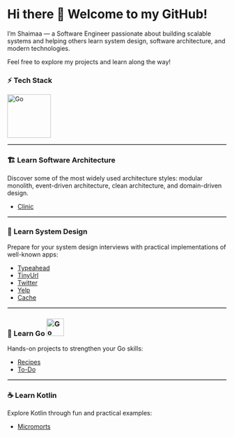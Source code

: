 <!--
**ShaimaaSabry/ShaimaaSabry** is a ✨ _special_ ✨ repository because its `README.md` (this file) appears on your GitHub profile.

Here are some ideas to get you started:

- 🔭 I’m currently working on ...
- 🌱 I’m currently learning ...
- 👯 I’m looking to collaborate on ...
- 🤔 I’m looking for help with ...
- 💬 Ask me about ...
- 📫 How to reach me: ...
- 😄 Pronouns: ...
- ⚡ Fun fact: ...
-->

# Hi there 👋 Welcome to my GitHub!

I’m Shaimaa — a Software Engineer passionate about building scalable systems and helping others learn system design, software architecture, and modern technologies.  

Feel free to explore my projects and learn along the way!

### ⚡ Tech Stack

<!-- Languages -->
<a href="https://golang.org" title="Go">
  <img src="https://go.dev/blog/go-brand/Go-Logo/PNG/Go-Logo_Aqua.png" width="100" height="100" alt="Go"/>
</a>

<hr style="border: 1px solid #ccc;">


### 🏗 Learn Software Architecture
Discover some of the most widely used architecture styles: modular monolith, event-driven architecture, clean architecture, and domain-driven design.

* [Clinic](https://github.com/ShaimaaSabry/clinic-modular-monolith)


<hr style="border: 1px solid #ccc;">

### 🧩 Learn System Design
Prepare for your system design interviews with practical implementations of well-known apps:

* [Typeahead](https://github.com/ShaimaaSabry/typeahead)
* [TinyUrl](https://github.com/ShaimaaSabry/tiny-url)
* [Twitter](https://github.com/ShaimaaSabry/twitter)
* [Yelp](https://github.com/ShaimaaSabry/yelp)
* [Cache](https://github.com/ShaimaaSabry/cache)

<hr style="border: 1px solid #ccc;">

### 🚀 Learn Go <a href="https://golang.org" title="Go"><img src="https://go.dev/blog/go-brand/Go-Logo/PNG/Go-Logo_Aqua.png" width="40" height="40" alt="Go"/></a>


Hands-on projects to strengthen your Go skills:

* [Recipes](https://github.com/ShaimaaSabry/recipes)
* [To-Do](https://github.com/ShaimaaSabry/todo)

  
<hr style="border: 1px solid #ccc;">

### ☕ Learn Kotlin
Explore Kotlin through fun and practical examples:

* [Micromorts](https://github.com/ShaimaaSabry/Micromorts)


